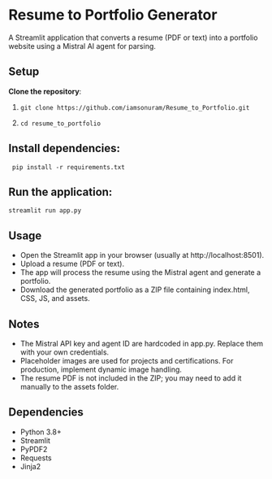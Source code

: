 # Resume to Portfolio Generator

A Streamlit application that converts a resume (PDF or text) into a portfolio website using a Mistral AI agent for parsing.


## Setup
**Clone the repository**:

1. ``` git clone https://github.com/iamsonuram/Resume_to_Portfolio.git ```
    
2. ``` cd resume_to_portfolio ```


## Install dependencies:

``` pip install -r requirements.txt```


## Run the application:
```streamlit run app.py```

## Usage

- Open the Streamlit app in your browser (usually at http://localhost:8501).
- Upload a resume (PDF or text).
- The app will process the resume using the Mistral agent and generate a portfolio.
- Download the generated portfolio as a ZIP file containing index.html, CSS, JS, and assets.

## Notes

- The Mistral API key and agent ID are hardcoded in app.py. Replace them with your own credentials.
- Placeholder images are used for projects and certifications. For production, implement dynamic image handling.
- The resume PDF is not included in the ZIP; you may need to add it manually to the assets folder.

## Dependencies

- Python 3.8+
- Streamlit
- PyPDF2
- Requests
- Jinja2



